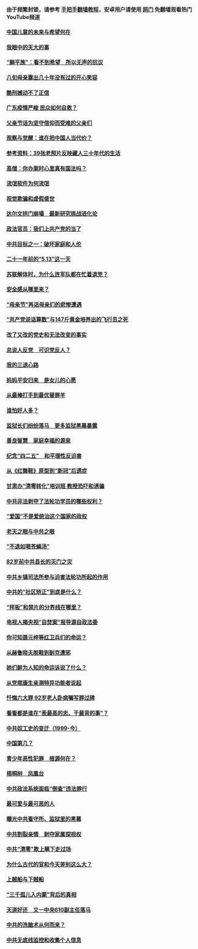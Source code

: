 #### 由于频繁封锁，请参考 [手把手翻墙教程](https://github.com/gfw-breaker/guides/wiki/)，安卓用户请使用 [网门](https://github.com/gfw-breaker/nogfw/blob/master/dl.md?t=07052100) 免翻墙观看热门YouTube频道 

#### [中国儿童的未来与希望何在](../pages/19/427680.md?t=07052100) 

#### [我眼中的天大的事](../pages/19/427619.md?t=07052100) 

#### [“躺平族”：看不到希望　所以无声的抗议](../pages/19/427464.md?t=07052100) 

#### [八旬母亲露出几十年没有过的开心笑容](../pages/19/427429.md?t=07052100) 

#### [酷刑撼动不了正信](../pages/19/427414.md?t=07052100) 

#### [广东疫情严峻 民众如何自救？](../pages/19/427311.md?t=07052100) 

#### [父亲节话为坚守信仰而受难的父亲们](../pages/19/427033.md?t=07052100) 

#### [观察与觉醒：谁在把中国人当代价？](../pages/19/426987.md?t=07052100) 

#### [参考资料：39张老照片反映藏人三十年代的生活](../pages/19/426471.md?t=07052100) 

#### [高僧：你办案时心里真有国法吗？](../pages/19/426530.md?t=07052100) 

#### [流氓软件为何流氓](../pages/19/426531.md?t=07052100) 

#### [视觉欺骗和虚假盛世](../pages/19/426443.md?t=07052100) 

#### [达尔文拱门崩塌　最新研究挑战进化论](../pages/19/426009.md?t=07052100) 

#### [政法官员：我们上共产党的当了](../pages/19/425351.md?t=07052100) 

#### [中共目标之一：破坏家庭和人伦](../pages/19/424454.md?t=07052100) 

#### [二十一年前的“5.13”这一天](../pages/19/424814.md?t=07052100) 

#### [苏联解体时，为什么连军队都在忙着退党？](../pages/19/424335.md?t=07052100) 

#### [安全感从哪里来？](../pages/19/424336.md?t=07052100) 

#### [“母亲节”再话母亲们的悲惨遭遇](../pages/19/424234.md?t=07052100) 

#### [“共产党说话算数”与147斤黄金培养出的飞行员之死](../pages/19/424115.md?t=07052100) 

#### [改了又改的党史和无法改变的事实](../pages/19/424037.md?t=07052100) 

#### [总说人反党　可识党反人？](../pages/19/423820.md?t=07052100) 

#### [我的三退心路](../pages/19/423876.md?t=07052100) 

#### [妈妈平安归来　是女儿的心愿](../pages/19/423947.md?t=07052100) 

#### [从最棒打手到最优替罪羊](../pages/19/423819.md?t=07052100) 

#### [谁怕好人多？](../pages/19/423774.md?t=07052100) 

#### [监狱长们纷纷落马　更多监狱黑幕暴露](../pages/19/423787.md?t=07052100) 

#### [善良智慧　家庭幸福的源泉](../pages/19/423632.md?t=07052100) 

#### [纪念“四二五”　和平理性反迫害](../pages/19/423660.md?t=07052100) 

#### [从《红舞鞋》原型到“新冠”后遗症](../pages/19/423509.md?t=07052100) 

#### [甘肃办“清零转化”培训班 教授恐吓和诱骗](../pages/19/423498.md?t=07052100) 

#### [中共非法剥夺了法轮功学员的哪些权利？](../pages/19/423392.md?t=07052100) 

#### [“爱国”不是爱统治这个国家的政权](../pages/19/423029.md?t=07052100) 

#### [老天之眼与中共之眼](../pages/19/423378.md?t=07052100) 

#### [“不退如喝苍蝇汤”](../pages/19/423287.md?t=07052100) 

#### [82岁前中共县长的灭门之灾](../pages/19/423055.md?t=07052100) 

#### [中共乡镇司法所参与迫害法轮功所起的作用](../pages/19/423064.md?t=07052100) 

#### [中共的“社区矫正”到底是什么？](../pages/19/422870.md?t=07052100) 

#### [“样板”和禁片的分界线在哪里？](../pages/19/422704.md?t=07052100) 

#### [电视人揭央视“自焚案”报导源自政法委](../pages/19/422770.md?t=07052100) 

#### [你可知聂元梓等红卫兵们的命运？](../pages/19/422848.md?t=07052100) 

#### [从赫鲁晓夫脱鞋到耐克遭邪](../pages/19/422826.md?t=07052100) 

#### [她们鲜为人知的命运诉说了什么？](../pages/19/422754.md?t=07052100) 

#### [从党棍康生亲测特异功能者说起](../pages/19/422657.md?t=07052100) 

#### [忏悔六大罪 92岁老人卧病嘱写罪过碑](../pages/19/422750.md?t=07052100) 

#### [看看都是谁在“表最高的忠、干最背的事”？](../pages/19/422703.md?t=07052100) 

#### [中共奴工史的变迁（1999-今）](../pages/19/422656.md?t=07052100) 

#### [中国第几？](../pages/19/422496.md?t=07052100) 

#### [青少年恶性犯罪　根源何在？](../pages/19/422449.md?t=07052100) 

#### [梧桐树　凤凰台](../pages/19/422442.md?t=07052100) 

#### [中共政法系统面临“倒查”违法罪行](../pages/19/422497.md?t=07052100) 

#### [最可爱与最可恶的人](../pages/19/422448.md?t=07052100) 

#### [曝光中共看守所、监狱里的黑幕](../pages/19/422390.md?t=07052100) 

#### [中共割裂亲情　剥夺家属探视权](../pages/19/422364.md?t=07052100) 

#### [中共“清零”欺上瞒下走过场](../pages/19/422306.md?t=07052100) 

#### [为什么古代的官和今天差别这么大？](../pages/19/422228.md?t=07052100) 

#### [上贼船与下贼船](../pages/19/422276.md?t=07052100) 

#### [“三千孤儿入内蒙”背后的真相](../pages/19/422229.md?t=07052100) 

#### [天道好还　又一中央610副主任落马](../pages/19/422155.md?t=07052100) 

#### [中共的洗脑术从何而来？](../pages/19/422154.md?t=07052100) 

#### [中共无底线监控和收集个人信息](../pages/19/422039.md?t=07052100) 

